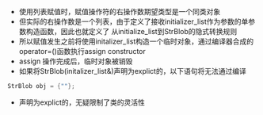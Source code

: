 * 使用列表赋值时，赋值操作符的右操作数期望类型是一个同类对象
* 但实际的右操作数是一个列表，由于定义了接收initializer_list作为参数的单参数构造函数，因此也就定义了
从initialize_list到StrBlob的隐式转换规则
* 所以赋值发生之前将使用initalizer_list构造一个临时对象，通过编译器合成的operator=()函数执行assign constructor
* assign 操作完成后，临时对象被销毁
* 如果将StrBlob(initalizer_list<string>&)声明为explict的，以下语句将无法通过编译
```c++
StrBlob obj = {""};
```
* 声明为explict的，无疑限制了类的灵活性